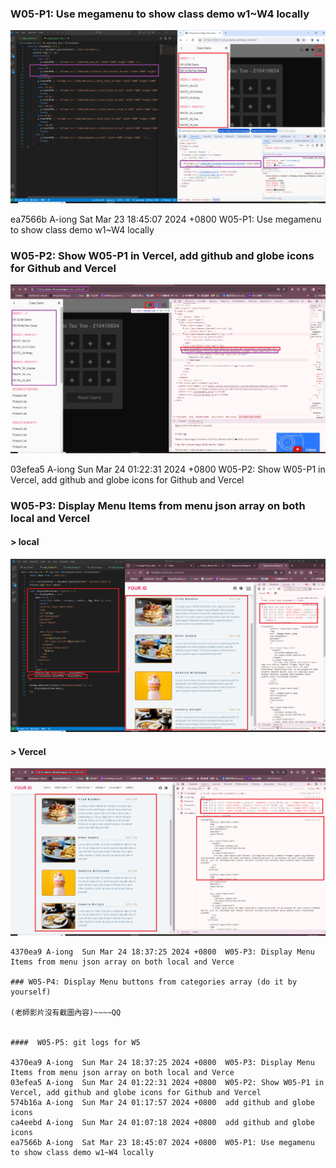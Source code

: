 ###  W05-P1: Use megamenu to show class demo w1~W4 locally

![](w05-p1.png)

ea7566b A-iong  Sat Mar 23 18:45:07 2024 +0800  W05-P1: Use megamenu to show class demo w1~W4 locally


### W05-P2: Show W05-P1 in Vercel, add github and globe icons for Github and Vercel
 
![](w05-p2.png)

03efea5 A-iong  Sun Mar 24 01:22:31 2024 +0800  W05-P2: Show W05-P1 in Vercel, add github and globe icons for Github and Vercel

### W05-P3: Display Menu Items from menu json array on both local and Vercel
 
#### > local
 
![](w05-p3-1.png)
 
#### > Vercel
 
![](w05-p3-2.png)
 
```
4370ea9 A-iong  Sun Mar 24 18:37:25 2024 +0800  W05-P3: Display Menu Items from menu json array on both local and Verce

### W05-P4: Display Menu buttons from categories array (do it by yourself)

(老師影片沒有截圖內容)~~~~QQ


####  W05-P5: git logs for W5

4370ea9 A-iong  Sun Mar 24 18:37:25 2024 +0800  W05-P3: Display Menu Items from menu json array on both local and Verce
03efea5 A-iong  Sun Mar 24 01:22:31 2024 +0800  W05-P2: Show W05-P1 in Vercel, add github and globe icons for Github and Vercel
574b16a A-iong  Sun Mar 24 01:17:57 2024 +0800  add github and globe icons
ca4eebd A-iong  Sun Mar 24 01:07:18 2024 +0800  add github and globe icons
ea7566b A-iong  Sat Mar 23 18:45:07 2024 +0800  W05-P1: Use megamenu to show class demo w1~W4 locally